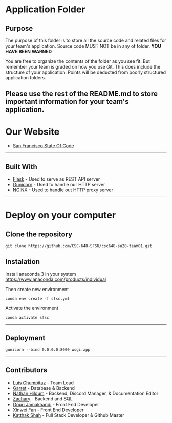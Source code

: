 # Application Folder

## Purpose
The purpose of this folder is to store all the source code and related files for your team's application. Source code MUST NOT be in any of folder. <strong>YOU HAVE BEEN WARNED</strong>

You are free to organize the contents of the folder as you see fit. But remember your team is graded on how you use Git. This does include the structure of your application. Points will be deducted from poorly structured application folders.

## Please use the rest of the README.md to store important information for your team's application.


# Our Website

* [San Francisco State Of Code](http://35.226.13.177:8000)

------------------------------------------------------------

## Built With

* [Flask](https://flask.palletsprojects.com/en/1.1.x/) - Used to serve as REST API server
* [Gunicorn](https://gunicorn.org) - Used to handle our HTTP server
* [NGINX](https://nginx.org/en/) - Used to handle out HTTP proxy server

------------------------------------------------------------

# Deploy on your computer

## Clone the repository
```
git clone https://github.com/CSC-648-SFSU/csc648-su20-team01.git
```

## Instalation
Install anaconda 3 in your system
https://www.anaconda.com/products/individual

Then create new environment

```
conda env create -f sfsc.yml
```

Activate the environment
```
conda activate sfsc
```
---------------------------------------
## Deployment

```
gunicorn --bind 0.0.0.0:8000 wsgi:app
```

---------------------------------------

## Contributors

* [Luis Chumpitaz](https://github.com/luisdiaz1997) - Team Lead
* [Garret](https://github.com/enigmatized) - Database & Backend
* [Nathan Hildum](https://github.com/Natedude) - Backend, Discord Manager, & Documentation Editor
* [Zachary](https://github.com/Area-Turtle) - Backend and SQL
* [Gouri Jamakhandi](https://github.com/gourijamakhandi) - Front End Developer
* [Xinwei Fan](https://github.com/IvyFan19) - Front End Developer
* [Katthak Shah](https://github.com/KatthakS) - Full Stack Developer & Github Master
